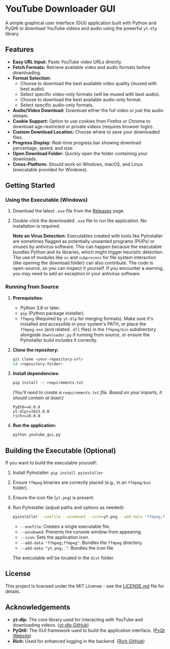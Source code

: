 # YouTube Downloader GUI

A simple graphical user interface (GUI) application built with Python and PyQt6 to download YouTube videos and audio using the powerful `yt-dlp` library.

<!-- Optional: Add a screenshot link here -->
<!-- ![Screenshot](link/to/your/screenshot.png) -->

## Features

- **Easy URL Input:** Paste YouTube video URLs directly.
- **Fetch Formats:** Retrieve available video and audio formats before downloading.
- **Format Selection:**
  - Choose to download the best available video quality (muxed with best audio).
  - Select specific video-only formats (will be muxed with best audio).
  - Choose to download the best available audio-only format.
  - Select specific audio-only formats.
- **Audio/Video Download:** Download either the full video or just the audio stream.
- **Cookie Support:** Option to use cookies from Firefox or Chrome to download age-restricted or private videos (requires browser login).
- **Custom Download Location:** Choose where to save your downloaded files.
- **Progress Display:** Real-time progress bar showing download percentage, speed, and size.
- **Open Download Folder:** Quickly open the folder containing your downloads.
- **Cross-Platform:** Should work on Windows, macOS, and Linux (executable provided for Windows).

## Getting Started

### Using the Executable (Windows)

1.  Download the latest `.exe` file from the [Releases](link/to/your/releases) page.
2.  Double-click the downloaded `.exe` file to run the application. No installation is required.

    **Note on Virus Detection:** Executables created with tools like PyInstaller are sometimes flagged as potentially unwanted programs (PUPs) or viruses by antivirus software. This can happen because the executable bundles Python and its libraries, which might trigger heuristic detection. The use of modules like `os` and `subprocess` for file system interaction (like opening the download folder) can also contribute. The code is open-source, so you can inspect it yourself. If you encounter a warning, you may need to add an exception in your antivirus software.

### Running from Source

1.  **Prerequisites:**

    - Python 3.8 or later.
    - `pip` (Python package installer).
    - `ffmpeg` (Required by `yt-dlp` for merging formats). Make sure it's installed and accessible in your system's PATH, or place the `ffmpeg.exe` (and related `.dll` files) in the `ffmpeg/bin` subdirectory alongside `downloader.py` if running from source, or ensure the PyInstaller build includes it correctly.

2.  **Clone the repository:**

    ```bash
    git clone <your-repository-url>
    cd <repository-folder>
    ```

3.  **Install dependencies:**

    ```bash
    pip install -r requirements.txt
    ```

    _(You'll need to create a `requirements.txt` file. Based on your imports, it should contain at least:)_

    ```
    PyQt6>=6.0.0
    yt-dlp>=2023.0.0
    rich>=10.0.0
    ```

4.  **Run the application:**
    ```bash
    python youtube_gui.py
    ```

## Building the Executable (Optional)

If you want to build the executable yourself:

1.  Install PyInstaller: `pip install pyinstaller`
2.  Ensure `ffmpeg` binaries are correctly placed (e.g., in an `ffmpeg/bin` folder).
3.  Ensure the icon file (`yt.png`) is present.
4.  Run PyInstaller (adjust paths and options as needed):

    ```bash
    pyinstaller --onefile --windowed --icon=yt.png --add-data "ffmpeg;ffmpeg" --add-data "yt.png;." youtube_gui.py
    ```

    - `--onefile`: Creates a single executable file.
    - `--windowed`: Prevents the console window from appearing.
    - `--icon`: Sets the application icon.
    - `--add-data "ffmpeg;ffmpeg"`: Bundles the `ffmpeg` directory.
    - `--add-data "yt.png;."`: Bundles the icon file.

    The executable will be located in the `dist` folder.

## License

This project is licensed under the MIT License - see the [LICENSE.md](LICENSE.md) file for details.

## Acknowledgements

- **yt-dlp:** The core library used for interacting with YouTube and downloading videos. ([yt-dlp GitHub](https://github.com/yt-dlp/yt-dlp))
- **PyQt6:** The GUI framework used to build the application interface. ([PyQt Website](https://www.riverbankcomputing.com/software/pyqt/))
- **Rich:** Used for enhanced logging in the backend. ([Rich GitHub](https://github.com/Textualize/rich))
